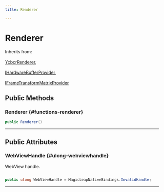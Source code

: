 ```yaml
---
title: Renderer

---
```


# Renderer







Inherits from: <br></br>[YcbcrRenderer](/versioned_docs/version-03-Jan-2023/unity-api/api/UnityEngine.XR.MagicLeap/YcbcrRenderer/UnityEngine.XR.MagicLeap.YcbcrRenderer.md),<br></br>[IHardwareBufferProvider](/versioned_docs/version-03-Jan-2023/unity-api/api/UnityEngine.XR.MagicLeap/YcbcrRenderer/UnityEngine.XR.MagicLeap.YcbcrRenderer.IHardwareBufferProvider.md),<br></br>[IFrameTransformMatrixProvider](/versioned_docs/version-03-Jan-2023/unity-api/api/UnityEngine.XR.MagicLeap/YcbcrRenderer/UnityEngine.XR.MagicLeap.YcbcrRenderer.IFrameTransformMatrixProvider.md)




## Public Methods

###  Renderer {#functions-renderer}

```csharp
public Renderer()
```






-----------

## Public Attributes

### WebViewHandle {#ulong-webviewhandle}

WebView handle. 

```csharp

public ulong WebViewHandle = MagicLeapNativeBindings.InvalidHandle;

```






-----------

